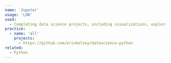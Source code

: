 ```yaml
---
name: 'Jupyter'
usage: 'LOW'
used:
  - Completing data science projects, including visualizations, explorations and predictions
practice:
  - name: 'all'
    projects:
      - https://github.com/erinkelsey/datascience-python
related:
  - Python
---
```

